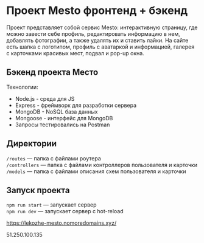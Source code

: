 # Проект Mesto фронтенд + бэкенд

Проект представляет собой сервис Mesto: интерактивную страницу, где можно завести себе профиль, редактировать информацию в нем, добавлять фотографии, а также удалять их и ставить лайки. На сайте есть шапка с логотипом, профиль с аватаркой и информацией, галерея с карточками красивых мест, подвал и pop-up окна.

## Бэкенд проекта Место

Технологии:

- Node.js - среда для JS
- Express - фреймворк для разработки сервера
- MongoDB - NoSQL база данных
- Mongoose - интерфейс для MongoDB
- Запросы тестировались на Postman

## Директории

`/routes` — папка с файлами роутера  
`/controllers` — папка с файлами контроллеров пользователя и карточки  
`/models` — папка с файлами описания схем пользователя и карточки

## Запуск проекта

`npm run start` — запускает сервер  
`npm run dev` — запускает сервер с hot-reload

https://lekozhe-mesto.nomoredomains.xyz/

51.250.100.135
